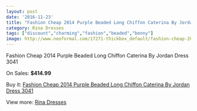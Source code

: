 ```yaml
---
layout: post
date: '2016-11-23'
title: "Fashion Cheap 2014 Purple Beaded Long Chiffon Caterina By Jordan Dress 3041"
category: Rina Dresses
tags: ["discount","charming","fashion","beaded","bonny"]
image: http://www.neoformal.com/17271-thickbox_default/fashion-cheap-2014-purple-beaded-long-chiffon-caterina-by-jordan-dress-3041.jpg
---
```

Fashion Cheap 2014 Purple Beaded Long Chiffon Caterina By Jordan Dress 3041

On Sales: **$414.99**
<a href="https://www.neoformal.com/en/rina-dresses/5673-fashion-cheap-2014-purple-beaded-long-chiffon-caterina-by-jordan-dress-3041.html"><amp-img layout="responsive" width="600" height="600" src="//www.neoformal.com/17271-thickbox_default/fashion-cheap-2014-purple-beaded-long-chiffon-caterina-by-jordan-dress-3041.jpg" alt="Fashion Cheap 2014 Purple Beaded Long Chiffon Caterina By Jordan Dress 3041 0" /></a>
<a href="https://www.neoformal.com/en/rina-dresses/5673-fashion-cheap-2014-purple-beaded-long-chiffon-caterina-by-jordan-dress-3041.html"><amp-img layout="responsive" width="600" height="600" src="//www.neoformal.com/17272-thickbox_default/fashion-cheap-2014-purple-beaded-long-chiffon-caterina-by-jordan-dress-3041.jpg" alt="Fashion Cheap 2014 Purple Beaded Long Chiffon Caterina By Jordan Dress 3041 1" /></a>

Buy it: [Fashion Cheap 2014 Purple Beaded Long Chiffon Caterina By Jordan Dress 3041](https://www.neoformal.com/en/rina-dresses/5673-fashion-cheap-2014-purple-beaded-long-chiffon-caterina-by-jordan-dress-3041.html "Fashion Cheap 2014 Purple Beaded Long Chiffon Caterina By Jordan Dress 3041")

View more: [Rina Dresses](https://www.neoformal.com/en/71-rina-dresses "Rina Dresses")